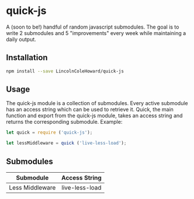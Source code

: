 # quick-js
A (soon to be!) handful of random javascript submodules.
The goal is to write 2 submodules and 5 "improvements" every week while maintaining a daily output.

## Installation
```bash
npm install --save LincolnColeHoward/quick-js
```

## Usage
The quick-js module is a collection of submodules.
Every active submodule has an access string which can be used to retrieve it.
Quick, the main function and export from the quick-js module, takes an access string and returns the corresponding submodule.
Example:
```javascript
let quick = require ('quick-js');

let lessMiddleware = quick ('live-less-load');
```

## Submodules
| Submodule                   | Access String               |
| :-------------------------: | :-------------------------: |
| Less Middleware             | live-less-load              |
